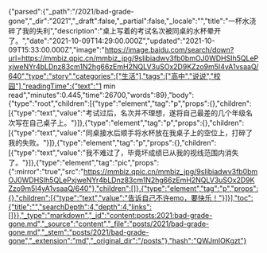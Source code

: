 {"parsed":{"_path":"/2021/bad-grade-gone","_dir":"2021","_draft":false,"_partial":false,"_locale":"","title":"一杯水浇碎了我的失利","description":"桌上写着的考试名次被同桌的水杯晕开了。","date":"2021-10-09T14:29:00.000Z","updated":"2021-10-09T15:33:00.000Z","image":"https://image.baidu.com/search/down?url=https://mmbiz.qpic.cn/mmbiz_jpg/9sIibiadwv3fb0bmOJ0WDHSIh5QLePxjweNYr4bLDnz83cm1N2hg66zEmH2NQLV3uSOx2D9KZzo9m5I4yA1vsaaQ/640","type":"story","categories":["生活"],"tags":["高中","说说","校园"],"readingTime":{"text":"1 min read","minutes":0.445,"time":26700,"words":89},"body":{"type":"root","children":[{"type":"element","tag":"p","props":{},"children":[{"type":"text","value":"考试过后，名次并不理想，遂将自己最差的几个年级名次写在自己桌子上。"}]},{"type":"element","tag":"p","props":{},"children":[{"type":"text","value":"同桌接水后顺手将水杯放在我桌子上的空位上，打碎了我的失败。"}]},{"type":"element","tag":"p","props":{},"children":[{"type":"text","value":"我不难过了，毕竟坏成绩已从我的视线范围内消失了。"}]},{"type":"element","tag":"pic","props":{":mirror":"true","src":"https://mmbiz.qpic.cn/mmbiz_jpg/9sIibiadwv3fb0bmOJ0WDHSIh5QLePxjweNYr4bLDnz83cm1N2hg66zEmH2NQLV3uSOx2D9KZzo9m5I4yA1vsaaQ/640"},"children":[]},{"type":"element","tag":"p","props":{},"children":[{"type":"text","value":"告诉自己不许emo，要快乐！"}]}],"toc":{"title":"","searchDepth":4,"depth":4,"links":[]}},"_type":"markdown","_id":"content:posts:2021:bad-grade-gone.md","_source":"content","_file":"posts/2021/bad-grade-gone.md","_stem":"posts/2021/bad-grade-gone","_extension":"md","_original_dir":"/posts"},"hash":"QWJmIOKgzt"}